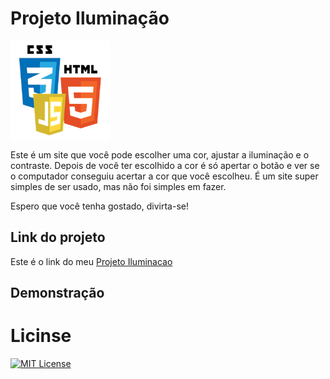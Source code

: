 # Projeto Iluminação

<img src="imagens/html-css-js.png" alt="Logo" align="center" width="160">

Este é um site que você pode escolher uma cor, ajustar a iluminação e o contraste. Depois de você ter escolhido a cor é só apertar o botão e ver se o computador conseguiu acertar a cor que você escolheu. É um site super simples de ser usado, mas não foi simples em fazer. 

Espero que você tenha gostado, divirta-se!

## Link do projeto

Este é o link do meu <a href= "https://anajulialeite.github.io/Projeto-Iluminacao//">Projeto Iluminacao</a>

## Demonstração



# Licinse

[![MIT License](https://img.shields.io/badge/License-MIT-%231C003F.svg)](./LICENSE)
